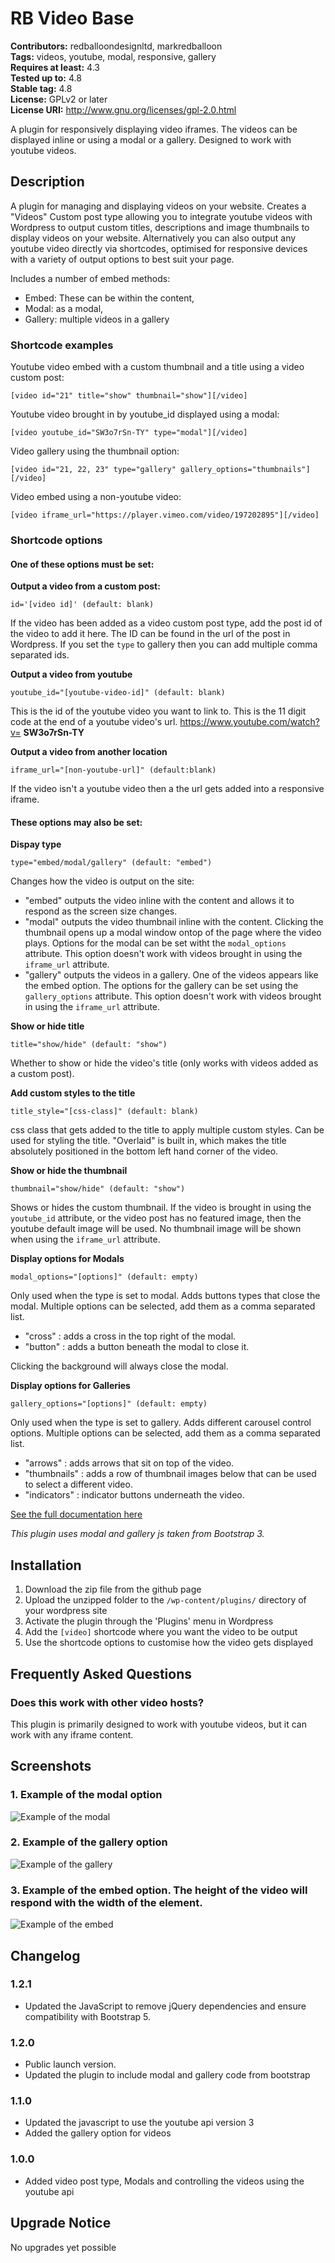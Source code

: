 # RB Video Base

**Contributors:** redballoondesignltd, markredballoon  
**Tags:** videos, youtube, modal, responsive, gallery  
**Requires at least:** 4.3  
**Tested up to:** 4.8  
**Stable tag:** 4.8  
**License:** GPLv2 or later  
**License URI:** http://www.gnu.org/licenses/gpl-2.0.html  

A plugin for responsively displaying video iframes. The videos can be displayed inline or using a modal or a gallery.
Designed to work with youtube videos.


## Description 
A plugin for managing and displaying videos on your website. Creates a "Videos" Custom post type allowing you to integrate youtube videos with Wordpress to output custom titles, descriptions and image thumbnails to display videos on your website. Alternatively you can also output any youtube video directly via shortcodes, optimised for responsive devices with a variety of output options to best suit your page.

Includes a number of embed methods:
* Embed: These can be within the content, 
* Modal: as a modal,
* Gallery:  multiple videos in a gallery


### Shortcode examples 

Youtube video embed with a custom thumbnail and a title using a video custom post:

`[video id="21" title="show" thumbnail="show"][/video]`

Youtube video brought in by youtube_id displayed using a modal:

`[video youtube_id="SW3o7rSn-TY" type="modal"][/video]`

Video gallery using the thumbnail option:

`[video id="21, 22, 23" type="gallery" gallery_options="thumbnails"][/video]`

Video embed using a non-youtube video:

`[video iframe_url="https://player.vimeo.com/video/197202895"][/video]`



### Shortcode options 

#### One of these options must be set:

**Output a video from a custom post:**

`id='[video id]' (default: blank)`

If the video has been added as a video custom post type, add the post id of the video to add it here. The ID can be found in the url of the post in Wordpress. If you set the `type` to gallery then you can add multiple comma separated ids.


**Output a video from youtube**

`youtube_id="[youtube-video-id]" (default: blank)`

This is the id of the youtube video you want to link to. This is the 11 digit code at the end of a youtube video's url. https://www.youtube.com/watch?v= **SW3o7rSn-TY**


**Output a video from another location**

`iframe_url="[non-youtube-url]" (default:blank)`

If the video isn't a youtube video then a the url gets added into a responsive iframe.

#### These options may also be set:

**Dispay type**

`type="embed/modal/gallery" (default: "embed")`

Changes how the video is output on the site:
* "embed" outputs the video inline with the content and allows it to respond as the screen size changes.
* "modal" outputs the video thumbnail inline with the content. Clicking the thumbnail opens up a modal window ontop of the page where the video plays. Options for the modal can be set witht the `modal_options` attribute. This option doesn't work with videos brought in using the `iframe_url` attribute.
* "gallery" outputs the videos in a gallery. One of the videos appears like the embed option. The options for the gallery can be set using the `gallery_options` attribute. This option doesn't work with videos brought in using the `iframe_url` attribute.

**Show or hide title**

`title="show/hide" (default: "show")`

Whether to show or hide the video's title (only works with videos added as a custom post).

**Add custom styles to the title**

`title_style="[css-class]" (default: blank)`

css class that gets added to the title to apply multiple custom styles. Can be used for styling the title. "Overlaid" is built in, which makes the title absolutely positioned in the bottom left hand corner of the video.


**Show or hide the thumbnail**

`thumbnail="show/hide" (default: "show")`

Shows or hides the custom thumbnail. If the video is brought in using the `youtube_id` attribute, or the video post has no featured image, then the youtube default image will be used. No thumbnail image will be shown when using the `iframe_url` attribute.

**Display options for Modals**

`modal_options="[options]" (default: empty)`

Only used when the type is set to modal. Adds buttons types that close the modal. Multiple options can be selected, add them as a comma separated list.
* "cross" : adds a cross in the top right of the modal.
* "button" : adds a button beneath the modal to close it.

Clicking the background will always close the modal.

**Display options for Galleries**

`gallery_options="[options]" (default: empty)` 

Only used when the type is set to gallery. Adds different carousel control options. Multiple options can be selected, add them as a comma separated list.
* "arrows" : adds arrows that sit on top of the video.
* "thumbnails" : adds a row of thumbnail images below that can be used to select a different video.
* "indicators" : indicator buttons underneath the video.

[See the full documentation here](https://docs.google.com/document/d/1fUWAj2Yi6I0uLRp8ZyK2DwVdmiFEc0sY5Kb-TTzi3G4/edit?usp=sharing)

*This plugin uses modal and gallery js taken from Bootstrap 3.*


## Installation 
1. Download the zip file from the github page
1. Upload the unzipped folder to the `/wp-content/plugins/` directory of your wordpress site
1. Activate the plugin through the 'Plugins' menu in Wordpress
1. Add the `[video]` shortcode where you want the video to be output
1. Use the shortcode options to customise how the video gets displayed


## Frequently Asked Questions 

### Does this work with other video hosts? 

This plugin is primarily designed to work with youtube videos, but it can work with any iframe content.


## Screenshots 
### 1. Example of the modal option 

![Example of the modal](https://github.com/redballoonio/video-plugin/blob/master/screenshots/modal.png "Example of the modal")

### 2. Example of the gallery option 

![Example of the gallery](https://github.com/redballoonio/video-plugin/blob/master/screenshots/gallery.png "Example of the gallery")

### 3. Example of the embed option. The height of the video will respond with the width of the element. 

![Example of the embed](https://github.com/redballoonio/video-plugin/blob/master/screenshots/embed.png "Example of the embed")



## Changelog 

### 1.2.1
* Updated the JavaScript to remove jQuery dependencies and ensure compatibility with Bootstrap 5.

### 1.2.0
* Public launch version.
* Updated the plugin to include modal and gallery code from bootstrap


### 1.1.0
* Updated the javascript to use the youtube api version 3
* Added the gallery option for videos


### 1.0.0
* Added video post type, Modals and controlling the videos using the youtube api


## Upgrade Notice 

No upgrades yet possible 